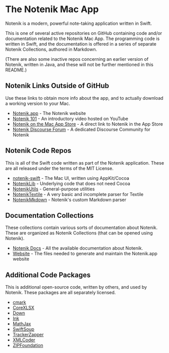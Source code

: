 # The Notenik Mac App

Notenik is a modern, powerful note-taking application written in Swift.

This is one of several active repositories on GitHub containing code and/or documentation related to the Notenik Mac App. The programming code is written in Swift, and the documentation is offered in a series of separate Notenik Collections, authored in Markdown. 

(There are also some inactive repos concerning an earlier version of Notenik, written in Java, and these will not be further mentioned in this README.)

## Notenik Links Outside of GitHub

Use these links to obtain more info about the app, and to actually download a working version to your Mac. 

+ [Notenik.app](https://notenik.app) - The Notenik website
+ [Notenik 101](https://youtu.be/JR0kpAUXM5E) - An introductory video hosted on YouTube
+ [Notenik on the Mac App Store](https://apps.apple.com/us/app/notenik/id1465997984) - A direct link to Notenik in the App Store
+ [Notenik Discourse Forum](https://discourse.notenik.app) - A dedicated Discourse Community for Notenik

## Notenik Code Repos

This is all of the Swift code written as part of the Notenik application. These are all released under the terms of the MIT License. 

+ [notenik-swift](https://github.com/hbowie/notenik-swift) - The Mac UI, written using AppKit/Cocoa
+ [NotenikLib](https://github.com/hbowie/NotenikLib) - Underlying code that does not need Cocoa
+ [NotenikUtils](https://github.com/hbowie/NotenikUtils) - General-purpose utilities
+ [NotenikTextile](https://github.com/hbowie/NotenikTextile) - A very basic and incomplete parser for Textile
+ [NotenikMkdown](https://github.com/hbowie/NotenikMkdown) - Notenik's custom Markdown parser

## Documentation Collections

These collections contain various sorts of documentation about Notenik. These are organized as Notenik Collections (that can be opened using Notenik).

+ [Notenik Docs](https://github.com/hbowie/NotenikDocs) - All the available documentation about Notenik.
+ [Website](https://github.com/hbowie/notenik-web) - The files needed to generate and maintain the Notenik.app website

## Additional Code Packages

This is additional open-source code, written by others, and used by Notenik. These packages are all separately licensed. 

+ [cmark](https://github.com/commonmark/cmark)
+ [CoreXLSX](https://github.com/MaxDesiatov/CoreXLSX)
+ [Down](https://github.com/iwasrobbed/Down)
+ [Ink](https://github.com/JohnSundell/Ink)
+ [MathJax](https://www.mathjax.org)
+ [SwiftSoup](https://github.com/scinfu/SwiftSoup.git)
+ [TrackerZapper](https://github.com/rknightuk/TrackerZapper)
+ [XMLCoder](https://github.com/MaxDesiatov/XMLCoder)
+ [ZIPFoundation](https://github.com/weichsel/ZIPFoundation)

